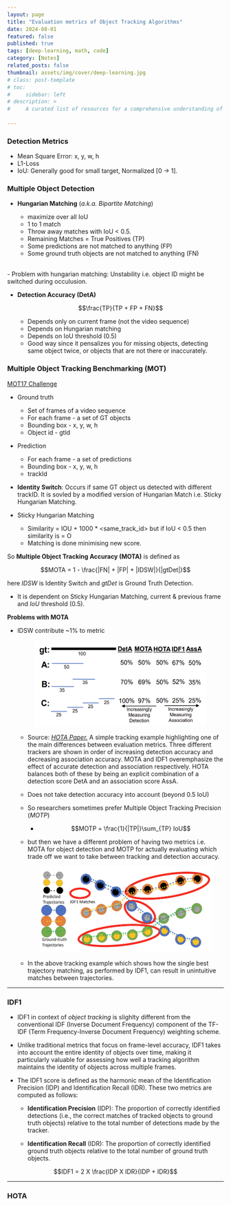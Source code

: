 ```yaml
---
layout: page
title: "Evaluation metrics of Object Tracking Algorithms"
date: 2024-08-01
featured: false
published: true
tags: [deep-learning, math, code]
category: [Notes]
related_posts: false
thumbnail: assets/img/cover/deep-learning.jpg
# class: post-template
# toc:
#     sidebar: left
# description: >
#     A curated list of resources for a comprehensive understanding of deep learning.  

---
```


### Detection Metrics
  
- Mean Square Error: x, y, w, h
- L1-Loss
- IoU: Generally good for small target, Normalized [0 -> 1].

### Multiple Object Detection

- **Hungarian Matching** (*a.k.a. Bipartite Matching*)

  - maximize over all IoU
  - 1 to 1 match
  - Throw away matches with IoU < 0.5.
  - Remaining Matches = True Positives (TP)
  - Some predictions are not matched to anything (FP)
  - Some ground truth objects are not matched to anything (FN)
<br>
  - Problem with hungarian matching: Unstability i.e. object ID might be switched during occulusion.

- **Detection Accuracy (DetA)**

  $$\frac{TP}{TP + FP + FN}$$
  
  - Depends only on current frame (not the video sequence)
  - Depends on Hungarian matching
  - Depends on IoU threshold (0.5)
  - Good way since it pensalizes you for missing objects, detecting same object twice, or objects that are not there or inaccurately.

### Multiple Object Tracking Benchmarking (MOT)

[MOT17 Challenge](https://motchallenge.net/data/MOT17/)

- Ground truth
  - Set of frames of a video sequence
  - For each frame - a set of GT objects
  - Bounding box - x, y, w, h
  - Object id - gtld
- Prediction
  - For each frame - a set of predictions
  - Bounding box - x, y, w, h
  - trackld

- **Identity Switch**: Occurs if same GT object us detected with different trackID. It is sovled by a modified version of Hungarian Match i.e. Sticky Hungarian Matching.
- Sticky Hungarian Matching
  - Similarity = IOU + 1000 * <same_track_id> but if IoU < 0.5 then similarity is = O
  - Matching is done minimising new score.

So **Multiple Object Tracking Accuracy (MOTA)** is defined as 

$$MOTA = 1 - \frac{|FN| + |FP| + |IDSW|}{|gtDet|}$$

here $IDSW$ is Identity Switch and $gtDet$ is Ground Truth Detection.

  - It is dependent on Sticky Hungarian Matching, current & previous frame and $IoU$ threshold (0.5).

**Problems with MOTA**

- IDSW contribute ~1% to metric
  <!-- - ![](/assets/img/posts/metrics/HOTA.png) -->
    <p align="center">
    <img src="../assets/img/posts/metrics/HOTA.png" alt="Description" width="400" height="200">
    </p>

  - Source: [*HOTA Paper.*](https://arxiv.org/abs/2009.07736#) A simple tracking example highlighting one of the main differences between evaluation metrics. Three different trackers are shown in order of increasing detection accuracy and decreasing association accuracy. MOTA and IDF1 overemphasize the effect of accurate detection and association respectively. HOTA balances both of these by being an explicit combination of a detection score DetA and an association score AssA.
  - Does not take detection accuracy into account (beyond 0.5 IoU)
  - So researchers sometimes prefer Multiple Object Tracking Precision (*MOTP*)
    - $$MOTP = \frac{1}{|TP|}\sum_{TP} IoU$$
  - but then we have a different problem of having two metrics i.e. MOTA for object detection and MOTP for actually evaluating which trade off we want to take between tracking and detection accuracy.




    <p align="center">
    <img src="../assets/img/posts/metrics/IDF1.png" alt="Description" width="400" height="200">
    </p>

  - In the above tracking example which shows how the single best trajectory matching, as performed by IDF1, can result in unintuitive matches between trajectories.


---

### IDF1

- IDF1 in context of *object tracking* is slighlty different from the conventional IDF (Inverse Document Frequency) component of the TF-IDF (Term Frequency-Inverse Document Frequency) weighting scheme.

- Unlike traditional metrics that focus on frame-level accuracy, IDF1 takes into account the entire identity of objects over time, making it particularly valuable for assessing how well a tracking algorithm maintains the identity of objects across multiple frames.

- The IDF1 score is defined as the harmonic mean of the Identification Precision (IDP) and Identification Recall (IDR). These two metrics are computed as follows:

  - **Identification Precision** (IDP): The proportion of correctly identified detections (i.e., the correct matches of tracked objects to ground truth objects) relative to the total number of detections made by the tracker.

  - **Identification Recall** (IDR): The proportion of correctly identified ground truth objects relative to the total number of ground truth objects.

$$IDF1 = 2 X \frac{IDP X IDR}{IDP + IDR}$$

---

### HOTA
